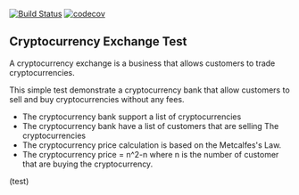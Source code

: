 [![Build Status](https://img.shields.io/travis/embenzekri/cryptocurrency-exchange.svg?style=flat)](https://travis-ci.org/ELMORABITYounes/cryptocurrency-exchange)
[![codecov](https://img.shields.io/codecov/c/github/embenzekri/cryptocurrency-exchange.svg?style=flat)](https://codecov.io/gh/ELMORABITYounes/cryptocurrency-exchange)

Cryptocurrency Exchange Test
-----

A cryptocurrency exchange is a business that allows customers to trade cryptocurrencies.

This simple test demonstrate a cryptocurrency bank that allow customers to sell and buy cryptocurrencies without any fees.

- The cryptocurrency bank support a list of cryptocurrencies
- The cryptocurrency bank have a list of customers that are selling The cryptocurrencies
- The cryptocurrency price calculation is based on the Metcalfes's Law.
- The cryptocurrency price = n^2-n where n is the number of customer that are buying the cryptocurrency.

(test)
